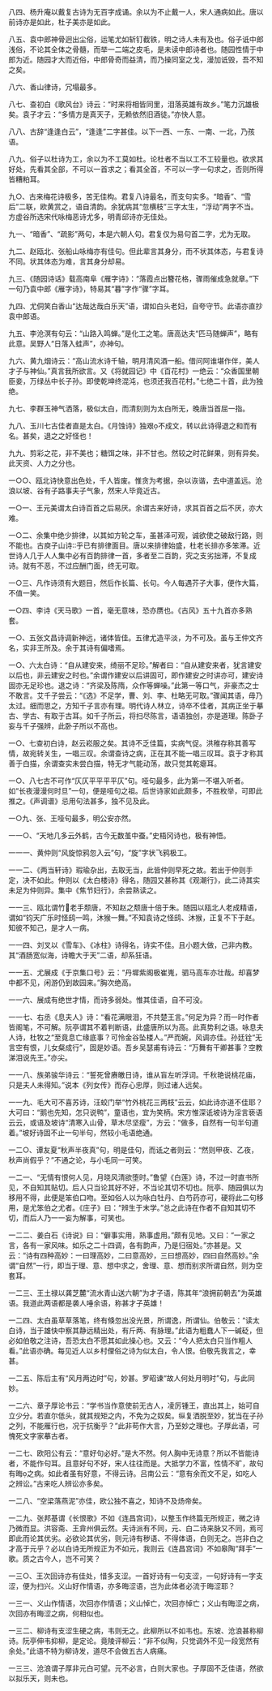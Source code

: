 <!-- { "loadSidebar": true } -->
八四、杨升庵以戴复古诗为无百字成诵。余以为不止戴一人，宋人通病如此。唐以前诗亦是如此，杜子美亦是如此。

八五、袁中郎神骨迥出尘俗，运笔尤如斩钉截铁，明之诗人未有及也。俗子诋中郎浅俗，不论其全体之骨髓，而举一二端之皮毛，是未读中郎诗者也。随园性情于中郎为近。随园才大而近俗，中郎骨奇而益清，而乃操同室之戈，漫加诋毁，吾不知之矣。

八六、香山律诗，冗塌最多。

八七、查初白《歌风台》诗云：“时来将相皆同里，泪落英雄有故乡。”笔力沉雄极矣。袁子才云：“多情方是真天子，无赖依然旧酒徒。”亦快人意。

八八、古辞“逢逢白云”，“逢逢”二字甚佳。以下一西、一东、一南、一北，乃孩语。

八九、俗子以杜诗为工，余以为不工莫如杜。论杜者不当以工不工较量也。欲求其好处，先看其全部，不可以一首求之；看其全首，不可以一字一句求之，否则所得皆糟粕耳。

九○、古来梅花诗极多，苦无佳构。君复八诗最名，而支句实多。“暗香”、“雪后”二联，欧黄赏之，语自清韵。余犹病其“忽横枝”三字太生，“浮动”两字不当。方虚谷所选宋代咏梅恶诗尤多，明青邱诗亦无佳处。

九一、“暗香”、“疏影”两句，本是六朝人句。君复仅为易句首二字，尤为无取。

九二、赵瓯北、张船山咏梅亦有佳句。但此辈言其身分，而不状其体态，与君复诗不同。状其体态为难，言其身分却易。

九三、《随园诗话》载高南阜《雁字诗》：“落霞点出簪花格，骤雨催成急就章。”下一句乃袁中郎《雁字诗》，特易其“暮”字作“骤”字耳。

九四、尤侗笑白香山“达哉达哉白乐天”语，谓如白头老妇，自夸守节。此语亦直抄袁中郎语。

九五、李沧溟有句云：“山路入鸣蝉。”是化工之笔。唐高达夫“匹马随蝉声”，略有此意。吴野人“日落入蛙声”，亦神句。

九六、黄九烟诗云：“高山流水诗千轴，明月清风酒一船。借问阿谁堪作伴，美人才子与神仙。”真言我所欲言。又《将就园记》中《百花村》一绝云：“众香国里朝臣妾，万绿丛中长子孙。即使乾坤终混沌，也须还我百花村。”七绝二十首，此为独绝。

九七、李群玉神气洒落，极似太白，而清刻则为太白所无，晚唐当首屈一指。

九八、玉川七古佳者直是太白。《月蚀诗》独艰不成文，转以此诗得退之和而有名。甚矣，退之之好怪也！

九九、剪彩之花，非不美也；糖饵之味，非不甘也。然较之时花鲜果，则有异矣。此天资、人力之分也。

一○○、瓯北诗快意出色处，千人皆废。惟贪为考据，杂以诙谐，去中道盖远。沧浪以坡、谷有子路事夫子气象，然宋人毕竟近古。

一○一、王元美谓太白诗百首之后易厌。余谓古来好诗，求其百首之后不厌，亦大难。

一○二、余集中绝少排律，以其如方轮之车，虽甚泽可观，诚欲使之破敌行路，则不能也。古庾子山诗乎已有排律面目。唐以来排律始盛，杜老长排亦多笨滞。近世诗人几于人人集中必有百韵排律一首，多者至二百韵，究之支劣拙滞，不复成诗。就有不恶，不过应酬门面，终无可取。

一○三、凡作诗须有大题目，然后作长篇、长句。今人每遇芥子大事，便作大篇，不值一笑。

一○四、李诗《天马歌》一首，毫无意味，恐亦赝也。《古风》五十九首亦多熟套。

一○、五张文昌诗调新神远，诸体皆佳。五律尤造平淡，为不可及。虽与王仲文齐名，实非王所及。余于其诗有偏嗜焉。

一○、六太白诗：“自从建安来，绮丽不足珍。”解者曰：“自从建安来者，犹言建安以后也，非云建安之时也。”余谓作建安以后讲固可，即作建安之时讲亦可，建安诗固亦无足珍也。退之诗：“齐梁及陈隋，众作等蝉噪。”此第一等口气，非豪杰之士不敢言。艾千子尝云：“《选》不足学，曹、刘、李、杜略无可取。”骤闻其语，毋乃太过。细而思之，方知千子言亦有理。明代诗人林立，诗卒不佳者，其病正坐于摹古、学古、有取于古耳。如千子所云，将扫尽陈言，语语独创，亦是道理。陈卧子妄与千子强辨，此卧子所以不高也。

一○、七查初白诗，赵云崧服之矣。其诗不乏佳篇，实病气促。洪稚存称其善写情，故宛转关生，一唱三叹。余谓查诗之病，正在其不能一唱三叹耳。袁于才称其善于白描，余谓查实未尝白描，特无才气能动荡，故只觉其乾瘪耳。

一○、八七古不可作“仄仄平平平平仄”句。哑句最多，此为第一不堪入听者。如“长夜漫漫何时旦”一句，便是哑句之祖。后世诗家如此颇多，不胜枚举，可即此推之。《声调谱》忌用句法甚多，独不见及此。

一○九、张、王哑句最多，明公安亦然。

一一○、“天地几多云外鹤，古今无数茧中蚕。”史梧冈诗也，极有神悟。

一一一、黄仲则“风旋惊鸦忽入云”句，“旋”字状飞鸦极工。

一一二、《两当轩诗》瑕瑜杂出，去取无当，此皆仲则早死之故。若出于仲则手定，决不如此。仲则以《太白楼诗》得名，随园又甚称其《观潮行》，此二诗其实未足为仲则异。集中《焦节妇行》，余尝熟读之。

一一三、瓯北谓竹老手颓唐，不知赵之颓唐十倍于朱。随园以瓯北人老成精语，谓如“钧天广乐时怪鸱一鸣，沐猴一舞。”不知袁诗之怪鸱、沐猴，正复不下于赵。知彼不知己，是才人一病。

一一四、刘叉以《雪车》、《冰柱》诗得名，诗实不佳。且小题大做，己非内教。其“酒肠宽似海，诗瞻大于天”二语，却系狂语。

一一五、尤展成《于京集口号》云：“丹墀紫阁极崔嵬，驷马高车亦壮哉。却喜梦中都不见，闲游仍到故园来。”胸次绝高。

一一六、展成有绝世才情，而诗多弱处。惟其佳语，自不可没。

一一七、右丞《息夫人》诗：“看花满眼泪，不共楚王言。”何足为异？而一时作者皆阁笔，不可解。阮亭谓其不着判断语，此盛唐所以为高。此真势利之语。咏息夫人诗，杜牧之“至竟息亡缘底事？可怜金谷坠楼人。”严而婉，风调亦佳。孙廷铨“无言空有恨，儿女粲成行”，固是妙语。吾乡吴瑟甫有诗云：“万舞有干卿甚事？空教涕泪说先王。”亦尖。

一一八、族弟骏华诗云：“誓死曾赓皦日诗，谁从盲左听浮词。千秋艳说桃花庙，只是夫人未得知。”说本《列女传》而存心忠厚，则过诸人远矣。

一一九、毛大可不喜苏诗，汪蛟门举“竹外桃花三两枝”云云，如此诗亦道不佳耶？大可曰：“鹅也先知，怎只说鸭”，童语也，宜为笑柄。宋方惟深诋坡诗为淫言亵语云云，或语及坡诗“清寒入山骨，草木尽坚瘦”，方云：“做多，自然有一句半句道着。”坡好诗固不止一句半句，然较小毛语绝通。

一二○、谭友夏“秋声半夜真”句，明是佳句，而诋之者则云：“然则甲夜、乙夜，秋声尚假乎？”不通之论，与小毛同一可笑。

一二一、“无情有恨何人见，月晓风清欲堕时。”鲁望《白莲》诗，不过一时直书所见，不自知其贴切。后人只当论其好不好，不当论其切不切也。阮亭、随园俱以为移用不得，此便是笨伯口吻。至如俗人以为咏白牡丹、白芍药亦可，硬将此二句移用，是尤笨伯之尤者。《庄子》曰：“辨生于末学。”总之此诗在作者不自知其切不切，而后人乃一一妄为解事，可笑也。

一二二、姜白石《诗说》曰：“僻事实用，熟事虚用。”颇有见地。又曰：“一家之言，各有一家风味。如乐之二十四调，各有韵声，乃是归宿处。”亦甚是。又云：“诗有四种高妙：一曰理高妙，二曰意高妙，三曰想高妙，四曰自然高妙。”余谓“自然”一行，即当于理、意、想中求之，舍理、意、想而别求所谓自然，则为空套耳。

一二三、王土禄以龚芝麓“流水青山送六朝”为才子语，陈其年“浪拥前朝去”为英雄语。我道此两语都是袭人唾余语，称甚才子英雄！

一二四、太白虽草草落笔，终有倏忽出没光景，所谓逸，所谓仙。伯敬云：“读太白诗，当于雄快中察其静远精出处，有斤两、有脉理。”此语为粗蠢人下一碱砭，但必如伯敬之注诗，吾恐太白不愿其如此操心也。又云：“今人把太白只当作粗人看。”此语亦确。每见近人以乡村俚俗之诗为似太白，令人恨。伯敬先我言之，幸甚。

一二五、陈后主有“风月两边时”句，妙甚。罗昭谏“故人何处月明时”句，与此同妙。

一二六、章子厚论书云：“学书当作意使前无古人，凌厉锺王，直出其上，始可自立少分。若直尔低头，就其规矩之内，不免为之奴矣。纵复洒脱至妙，犹当在子孙之列，不能雁行也，况于抗衡乎？”此非苟作大言，乃至妙之理也。子厚此语，可愧死文字家摹古者。

一二七、欧阳公有云：“意好句必好。”是大不然。何人胸中无诗意？所以不皆能诗者，不能作句耳。且意好句不好，宋人往往而是。大抵学力不富，性情不旷，故句有晦之病。如此者虽有好意，不得云诗。吕南公云：“意有余而文不足，如吃人之辨讼。”古来吃人辨讼亦多矣。

一二八、“空梁落燕泥”亦佳，欧公独不喜之，知诗不及炀帝矣。

一二九、张邦基谓《长恨歌》不如《连昌宫词》，以整玉作终篇无所规正，微之诗乃微而显。洪容斋、王弇州俱云然。夫诗派有不同，元、白二诗来脉又不同，焉可即此而论其优劣。必欲论其优劣，则元诗有秽语、不得体语，白则无之。岂非白之才高于元乎？必以白诗无所规正为不如元，我则云《连昌宫词》不如皋陶“拜手”一歌。质之古今人，岂不可笑？

一三○、王次回诗亦有佳处，惜多支涩。一首好诗有一句支涩，一句好诗有一字支涩，便为扫兴。义山好作情语，亦多晦涩语，岂为此体者必流于晦涩耶？

一三一、义山作情语，次回亦作情语；义山悼亡，次回亦悼亡；义山有晦涩之病，次回亦有晦涩之病，何相似也。

一三二、柳诗有支涩生硬之病，韦则无之。此柳所以不如韦也。东坡、沧浪甚称柳诗。阮亭伸韦抑柳，是定论。竟陵评柳云：“非不似陶，只觉调外不见一段宽然有余处。”此语不特为柳诗发，道尽不会做五古人病痛。

一三三、沧浪谓子厚非元白可望。元不必言，白则大家也。子厚固不乏佳语，然欲以拟乐天，则未也。

